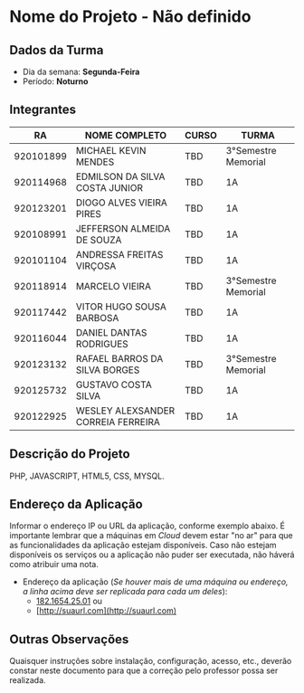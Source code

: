 # **Nome do Projeto - Não definido**

## Dados da Turma
* Dia da semana: **Segunda-Feira**
* Período: **Noturno**

## Integrantes
| RA   | NOME COMPLETO | CURSO | TURMA |
|------|---------------|-------|-------|
| 920101899 | MICHAEL KEVIN MENDES  | TBD  | 3°Semestre Memorial |
| 920114968  | EDMILSON DA SILVA COSTA JUNIOR   | TBD | 1A |
| 920123201 | DIOGO ALVES VIEIRA PIRES   | TBD  | 1A |
| 920108991  | JEFFERSON ALMEIDA DE SOUZA  | TBD  | 1A |
| 920101104  | ANDRESSA FREITAS VIRÇOSA  | TBD  | 1A |
| 920118914 | MARCELO VIEIRA   | TBD  | 3°Semestre Memorial |
| 920117442  | VITOR HUGO SOUSA BARBOSA   | TBD  | 1A |
| 920116044  | DANIEL DANTAS RODRIGUES  | TBD  | 1A |
| 920123132  | RAFAEL BARROS DA SILVA BORGES  | TBD | 3°Semestre Memorial |
| 920125732 | GUSTAVO COSTA SILVA   | TBD | 1A |
| 920122925 | WESLEY ALEXSANDER CORREIA FERREIRA  | TBD | 1A |


 
 
## Descrição do Projeto
PHP,
JAVASCRIPT,
HTML5,
CSS,
MYSQL.

## Endereço da Aplicação
Informar o endereço IP ou URL da aplicação, conforme exemplo abaixo. É importante lembrar que a máquinas em *Cloud* devem estar "no ar" para que as funcionalidades da aplicação estejam disponíveis. Caso não estejam disponíveis os serviços ou a aplicação não puder ser executada, não háverá como atribuir uma nota.

* Endereço da aplicação (*Se houver mais de uma máquina ou endereço, a linha acima deve ser replicada para cada um deles*):
	+ [182.1654.25.01](http://www.182.1654.25.01/) ou
	+ [http://suaurl.com](http://suaurl.com)

## Outras Observações
Quaisquer instruções sobre instalação, configuração, acesso, etc., deverão constar neste documento para que a correção pelo professor possa ser realizada.
